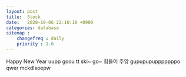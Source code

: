 ```yaml
---
layout: post
title:  Stock
date:   2020-10-06 22:10:10 +0900
categories: database
sitemap :
    changefreq : daily
    priority : 1.0
---
```

Happy New Year
uupp goou tt ski~ go~
힘들어 주앙 gupupupupppppppo
qwer mckdlsoepw